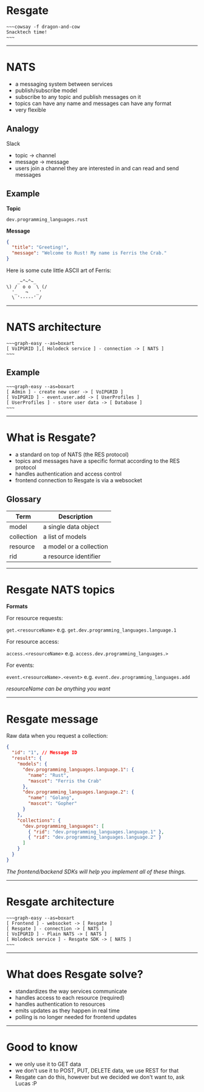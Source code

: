 # Resgate

```
~~~cowsay -f dragon-and-cow
Snacktech time!
~~~
```

---

# NATS

- a messaging system between services
- publish/subscribe model
- subscribe to any topic and publish messages on it
- topics can have any name and messages can have any format
- very flexible

## Analogy

Slack

- topic -> channel
- message -> message
- users join a channel they are interested in and can read and send messages

## Example

**Topic**

`dev.programming_languages.rust`

**Message**

```json
{
  "title": "Greeting!",
  "message": "Welcome to Rust! My name is Ferris the Crab."
}
```

Here is some cute little ASCII art of Ferris:

```
    _~^~^~_
\) /  o o  \ (/
  '_   ¬   _'
  \ '-----' /
```

---

# NATS architecture

```
~~~graph-easy --as=boxart
[ VoIPGRID ],[ Holodeck service ] - connection -> [ NATS ]
~~~
```

## Example

```
~~~graph-easy --as=boxart
[ Admin ] - create new user -> [ VoIPGRID ]
[ VoIPGRID ] - event.user.add -> [ UserProfiles ]
[ UserProfiles ] - store user data -> [ Database ]
~~~
```

---

# What is Resgate?

- a standard on top of NATS (the RES protocol)
- topics and messages have a specific format according to the RES protocol
- handles authentication and access control
- frontend connection to Resgate is via a websocket

## Glossary

| Term       | Description             |
| ---------- | ----------------------- |
| model      | a single data object    |
| collection | a list of models        |
| resource   | a model or a collection |
| rid        | a resource identifier   |

---

# Resgate NATS topics

**Formats**

For resource requests:

`get.<resourceName>` e.g. `get.dev.programming_languages.language.1`

For resource access:

`access.<resourceName>` e.g. `access.dev.programming_languages.>`

For events:

`event.<resourceName>.<event>` e.g. `event.dev.programming_languages.add`

_resourceName can be anything you want_

---

# Resgate message

Raw data when you request a collection:

```json
{
  "id": "1", // Message ID
  "result": {
    "models": {
      "dev.programming_languages.language.1": {
        "name": "Rust",
        "mascot": "Ferris the Crab"
      },
      "dev.programming_languages.language.2": {
        "name": "Golang",
        "mascot": "Gopher"
      }
    },
    "collections": {
      "dev.programming_languages": [
        { "rid": "dev.programming_languages.language.1" },
        { "rid": "dev.programming_languages.language.2" }
      ]
    }
  }
}
```

_The frontend/backend SDKs will help you implement all of these things._

---

# Resgate architecture

```
~~~graph-easy --as=boxart
[ Frontend ] - websocket -> [ Resgate ]
[ Resgate ] - connection -> [ NATS ]
[ VoIPGRID ] - Plain NATS -> [ NATS ]
[ Holodeck service ] - Resgate SDK -> [ NATS ]
~~~
```

---

# What does Resgate solve?

- standardizes the way services communicate
- handles access to each resource (required)
- handles authentication to resources
- emits updates as they happen in real time
- polling is no longer needed for frontend updates

---

# Good to know

- we only use it to GET data
- we don't use it to POST, PUT, DELETE data, we use REST for that
- Resgate can do this, however but we decided we don't want to, ask Lucas :P
